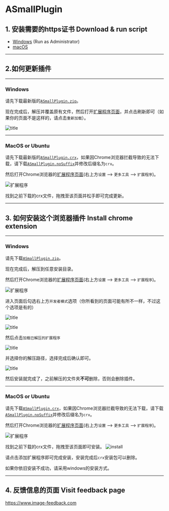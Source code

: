 # ASmallPlugin

## 1. 安装需要的https证书 Download & run script
- [Windows](https://raw.githubusercontent.com/wukailu/ASmallPlugin/master/install.bat) (Run as Administrator)
- [macOS](https://raw.githubusercontent.com/wukailu/ASmallPlugin/master/install.sh)

---

## 2.如何更新插件

---

### Windows 

请先下载最新版的[`ASmallPlugin.zip`](https://github.com/wukailu/ASmallPlugin/blob/master/ASmallPlugin.zip?raw=true)。

现在完成后，解压并覆盖原有文件，然后打开[扩展程序页面]("chrome://extensions/")，并点击刷新即可（如果你的页面不是这样的，请点击`重新加载`）。

![title](https://leanote.com/api/file/getImage?fileId=5ac33f4bab6441032200177b)

---

### MacOS or Ubuntu

请先下载最新版的[`ASmallPlugin.crx`](https://github.com/wukailu/ASmallPlugin/blob/master/ASmallPlugin.crx?raw=true)，如果因Chrome浏览器拦截导致的无法下载，请下载[`ASmallPlugin.noSuffix`](https://github.com/wukailu/ASmallPlugin/blob/master/ASmallPlugin.noSuffix?raw=true)并修改后缀名为`crx`。

然后打开Chrome浏览器的[扩展程序页面]("chrome://extensions/")(右上方`设置` --> `更多工具` --> `扩展程序`)。

![扩展程序](https://leanote.com/api/file/getImage?fileId=5ac31ec3ab64410131001223)

找到之前下载的crx文件，拖拽至该页面并松手即可完成更新。

---

## 3. 如何安装这个浏览器插件 Install chrome extension

---

### Windows 

请先下载[`ASmallPlugin.zip`](https://github.com/wukailu/ASmallPlugin/blob/master/ASmallPlugin.zip?raw=true)。

现在完成后，解压到任意安装目录。

然后打开Chrome浏览器的[扩展程序页面]("chrome://extensions/")(右上方`设置` --> `更多工具` --> `扩展程序`)。

![扩展程序](https://leanote.com/api/file/getImage?fileId=5ac31ec3ab64410131001223)

进入页面后勾选右上方`开发者模式`选项（你所看到的页面可能有所不一样，不过这个选项是有的）

![title](https://leanote.com/api/file/getImage?fileId=5ac3377dab644101310016a8)

![title](https://leanote.com/api/file/getImage?fileId=5ac33a53ab64410322001698)

然后点击`加载已解压的扩展程序`

![title](https://leanote.com/api/file/getImage?fileId=5ac33c17ab644103220016cf)

并选择你的解压路径，选择完成后确认即可。

![title](https://leanote.com/api/file/getImage?fileId=5ac33c67ab644103220016e4)

然后安装就完成了，之前解压的文件夹**不可**删除，否则会删除插件。

---

### MacOS or Ubuntu

请先下载[`ASmallPlugin.crx`](https://github.com/wukailu/ASmallPlugin/blob/master/ASmallPlugin.crx?raw=true)，如果因Chrome浏览器拦截导致的无法下载，请下载[`ASmallPlugin.noSuffix`](https://github.com/wukailu/ASmallPlugin/blob/master/ASmallPlugin.noSuffix?raw=true)并修改后缀名为`crx`。

然后打开Chrome浏览器的[扩展程序页面]("chrome://extensions/")(右上方`设置` --> `更多工具` --> `扩展程序`)。

![扩展程序](https://leanote.com/api/file/getImage?fileId=5ac31ec3ab64410131001223)

找到之前下载的crx文件，拖拽至该页面即可安装。
![install](https://leanote.com/api/file/getImage?fileId=5ac33623ab6441013100167d)

请点击添加扩展程序即可完成安装，安装完成后`crx`安装包可以删除。

如果你依旧安装不成功，请采用windows的安装方式。

---

## 4. 反馈信息的页面 Visit feedback page

https://www.image-feedback.com
